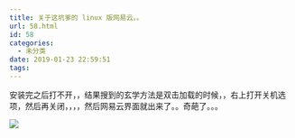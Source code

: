 ```yaml
---
title: 关于这坑爹的 linux 版网易云。。
url: 58.html
id: 58
categories:
  - 未分类
date: 2019-01-23 22:59:51
tags:
---
```


安装完之后打不开，，结果搜到的玄学方法是双击加载的时候，，右上打开关机选项，然后再关闭，，，，然后网易云界面就出来了。。奇葩了。。。

![](/img/post/81062782_p0.jpg)
